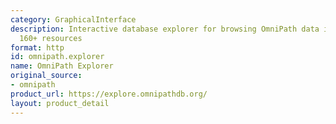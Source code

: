 ```yaml
---
category: GraphicalInterface
description: Interactive database explorer for browsing OmniPath data integrated from
  160+ resources
format: http
id: omnipath.explorer
name: OmniPath Explorer
original_source:
- omnipath
product_url: https://explore.omnipathdb.org/
layout: product_detail
---
```


